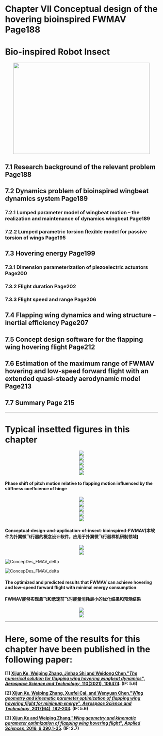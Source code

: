 ﻿# Chapter VII Conceptual design of the hovering bioinspired FWMAV									Page188

# Bio-inspired Robot Insect
<div align=center>
<img src="https://github.com/xijunke/Conceptual-design-and-application-of-insect-bioinspired-FWMAV/blob/master/pic_of_book/robot_insect.png" width="450" height="300"/>
</div>

## 7.1 Research background of the relevant problem											Page188

## 7.2 Dynamics problem of bioinspired wingbeat dynamics system 									Page189

### 7.2.1 Lumped parameter model of wingbeat motion – the realization and maintenance of dynamics wingbeat				Page189

### 7.2.2 Lumped parametric torsion flexible model for passive torsion of wings 							Page195

## 7.3 Hovering energy														 	Page199

### 7.3.1 Dimension parameterization of piezoelectric actuators	   								 	Page200

### 7.3.2 Flight duration													 	Page202

### 7.3.3 Flight speed and range												 	Page206

## 7.4 Flapping wing dynamics and wing structure - inertial efficiency								 	Page207

## 7.5 Concept design software for the flapping wing hovering flight								 	Page212

## 7.6 Estimation of the maximum range of FWMAV hovering and low-speed forward flight with an extended quasi-steady aerodynamic model	Page213

## 7.7 Summary																Page 215
---------------------------------------------------------------------------------------------------------  

# Typical insetted figures in this chapter
<div align=center>
<img src="https://github.com/xijunke/Conceptual-design-and-application-of-insect-bioinspired-FWMAV/blob/v1.0/Chapter7/pic_png/typicalfigure1.png" />
</div>

<div align=center>
<img src="https://github.com/xijunke/Conceptual-design-and-application-of-insect-bioinspired-FWMAV/blob/v1.0/Chapter7/pic_png/typicalfigure2.png" />
</div>

<div align=center>
<img src="https://github.com/xijunke/Conceptual-design-and-application-of-insect-bioinspired-FWMAV/blob/v1.0/Chapter7/pic_png/typicalfigure3.png" />
</div>

<div align=center>
<img src="https://github.com/xijunke/Conceptual-design-and-application-of-insect-bioinspired-FWMAV/blob/v1.0/Chapter7/pic_png/typicalfigure4.png" />
</div>

<div align=center>
<img src="https://github.com/xijunke/Conceptual-design-and-application-of-insect-bioinspired-FWMAV/blob/v1.0/Chapter7/pic_png/typicalfigure5.png" />
</div>

#### Phase shift of pitch motion relative to flapping motion influenced by the stiffness coeffcience of hinge
<div align=center>
<img src="https://github.com/xijunke/Conceptual-design-and-application-of-insect-bioinspired-FWMAV/blob/v1.0/Chapter7/pic_png/typicalfigure6.png" />
</div>

<div align=center>
<img src="https://github.com/xijunke/Conceptual-design-and-application-of-insect-bioinspired-FWMAV/blob/v1.0/Chapter7/pic_png/typicalfigure7.png" />
</div>

<div align=center>
<img src="https://github.com/xijunke/Conceptual-design-and-application-of-insect-bioinspired-FWMAV/blob/v1.0/Chapter7/pic_png/typicalfigure8.png" />
</div>

<div align=center>
<img src="https://github.com/xijunke/Conceptual-design-and-application-of-insect-bioinspired-FWMAV/blob/v1.0/Chapter7/pic_png/typicalfigure9.png" />
</div>

<div align=center>
<img src="https://github.com/xijunke/Conceptual-design-and-application-of-insect-bioinspired-FWMAV/blob/v1.0/Chapter7/pic_png/typicalfigure10.png" />
</div>

#### Conceptual-design-and-application-of-insect-bioinspired-FWMAV[本软件为扑翼微飞行器的概念设计软件，应用于扑翼微飞行器样机研制领域]
<div align=center>
<img src="https://github.com/xijunke/Conceptual-design-and-application-of-insect-bioinspired-FWMAV/blob/v1.0/Chapter7/pic_png/typicalfigure11.png" />
</div>

<div align=center>
<img src="https://github.com/xijunke/Conceptual-design-and-application-of-insect-bioinspired-FWMAV/blob/v1.0/Chapter7/pic_png/typicalfigure12.png" />
</div>

![ConcepDes_FMAV_delta](https://github.com/xijunke/ConcepDes_FMAV_delta/blob/master/pic_GUI/main_GUI.bmp)

![ConcepDes_FMAV_delta](https://github.com/xijunke/ConcepDes_FMAV_delta/blob/master/pic_GUI/ConcepDes_FMAV_delta.bmp)

#### The optimized and predicted results that FWMAV can achieve hovering and low-speed forward flight with minimal energy consumption
#### FWMAV能够实现悬飞和低速前飞时能量消耗最小的优化结果和预测结果
<div align=center>
<img src="https://github.com/xijunke/Conceptual-design-and-application-of-insect-bioinspired-FWMAV/blob/v1.0/Chapter7/pic_png/typicalfigure13.png" />
</div>

<div align=center>
<img src="https://github.com/xijunke/Conceptual-design-and-application-of-insect-bioinspired-FWMAV/blob/v1.0/Chapter7/pic_png/typicalfigure14.png" />
</div>

---------------------------------------------------------------------------------------------------------   
# Here, some of the results for this chapter have been published in the following paper:

**[1] [Xijun Ke, Weiping Zhang, Jinhao Shi and Weidong Chen,"*The numerical solution for flapping wing hovering wingbeat dynamics*", ***Aerospace Science and Technology***, 110(2021), 106474](https://doi.org/10.1016/j.ast.2020.106474). (IF: 5.6)**

**[2] [Xijun Ke, Weiping Zhang, Xuefei Cai, and Wenyuan Chen,"*Wing geometry and kinematic parameter optimization of flapping wing hovering flight for minimum energy*", ***Aerospace Science and Technology***, 2017(64), 192-203](https://doi.org/10.1016/j.ast.2017.01.019). (IF: 5.6)**

**[3] [Xijun Ke and Weiping Zhang,"*Wing geometry and kinematic parameter optimization of flapping wing hovering flight*", ***Applied Sciences***, 2016, 6,390,1-35](https://doi.org/10.3390/app6120390). (IF: 2.7)**